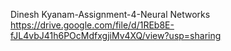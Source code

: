 Dinesh Kyanam-Assignment-4-Neural Networks
https://drive.google.com/file/d/1REb8E-fJL4vbJ41h6POcMdfxgjiMv4XQ/view?usp=sharing
